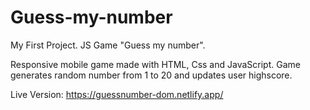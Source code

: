 # Guess-my-number
My First Project. JS Game "Guess my number".

Responsive mobile game made with HTML, Css and JavaScript. 
Game generates random number from 1 to 20 and updates user highscore.

Live Version:
https://guessnumber-dom.netlify.app/
